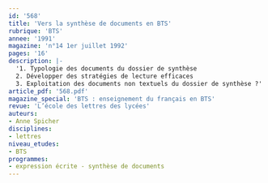 ```yaml
---
id: '568'
title: 'Vers la synthèse de documents en BTS'
rubrique: 'BTS'
annee: '1991'
magazine: 'n°14 1er juillet 1992'
pages: '16'
description: |-
  '1. Typologie des documents du dossier de synthèse
  2. Développer des stratégies de lecture efficaces
  3. Exploitation des documents non textuels du dossier de synthèse ?'
article_pdf: '568.pdf'
magazine_special: 'BTS : enseignement du français en BTS'
revue: 'L’école des lettres des lycées'
auteurs:
- Anne Spicher
disciplines:
- lettres
niveau_etudes:
- BTS
programmes:
- expression écrite - synthèse de documents
---
```

